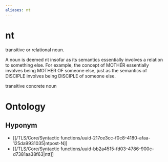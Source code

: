 ```yaml
---
aliases: nt
---
```

# nt

transitive or relational noun.

A noun is deemed nt insofar as its semantics essentially involves a relation to something else. For example, the concept of MOTHER essentially involves being MOTHER OF someone else, just as the semantics of DISCIPLE involves being DISCIPLE of someone else.



transitive concrete noun
> 
# Ontology

## Hyponym
- [[/TLS/Core/Syntactic functions/uuid-217ce3cc-f0c8-4180-afaa-125da9931035|ntpost-N]]
- [[/TLS/Core/Syntactic functions/uuid-bb2a4515-fd03-4786-900c-d7381aa38f63|ntt]]